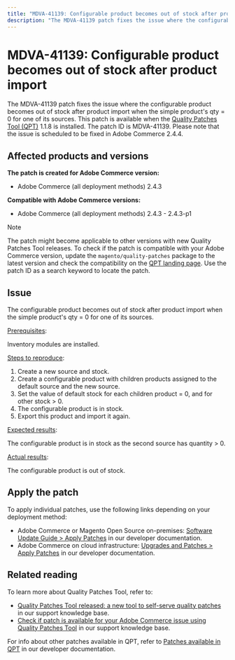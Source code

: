 ```yaml
---
title: "MDVA-41139: Configurable product becomes out of stock after product import"
description: "The MDVA-41139 patch fixes the issue where the configurable product becomes out of stock after product import when the simple product's qty = 0 for one of its sources. This patch is available when the [Quality Patches Tool (QPT)](https://support.magento.com/hc/en-us/articles/360047139492) 1.1.8 is installed. The patch ID is MDVA-41139. Please note that the issue is scheduled to be fixed in Adobe Commerce 2.4.4."
---
```


# MDVA-41139: Configurable product becomes out of stock after product import

The MDVA-41139 patch fixes the issue where the configurable product becomes out of stock after product import when the simple product's qty = 0 for one of its sources. This patch is available when the [Quality Patches Tool (QPT)](https://support.magento.com/hc/en-us/articles/360047139492) 1.1.8 is installed. The patch ID is MDVA-41139. Please note that the issue is scheduled to be fixed in Adobe Commerce 2.4.4.

## Affected products and versions

**The patch is created for Adobe Commerce version:**

* Adobe Commerce (all deployment methods) 2.4.3

**Compatible with Adobe Commerce versions:**

* Adobe Commerce (all deployment methods) 2.4.3 - 2.4.3-p1

>[!NOTE]
>
>The patch might become applicable to other versions with new Quality Patches Tool releases. To check if the patch is compatible with your Adobe Commerce version, update the `magento/quality-patches` package to the latest version and check the compatibility on the [QPT landing page](https://devdocs.magento.com/quality-patches/tool.html#patch-grid). Use the patch ID as a search keyword to locate the patch.

## Issue

The configurable product becomes out of stock after product import when the simple product's qty = 0 for one of its sources.

<u>Prerequisites</u>:

Inventory modules are installed.

<u>Steps to reproduce</u>:

1. Create a new source and stock.
1. Create a configurable product with children products assigned to the default source and the new source.
1. Set the value of default stock for each children product = 0, and for other stock > 0.
1. The configurable product is in stock.
1. Export this product and import it again.

<u>Expected results</u>:

The configurable product is in stock as the second source has quantity > 0.

<u>Actual results</u>:

The configurable product is out of stock.

## Apply the patch

To apply individual patches, use the following links depending on your deployment method:

* Adobe Commerce or Magento Open Source on-premises: [Software Update Guide > Apply Patches](https://devdocs.magento.com/guides/v2.4/comp-mgr/patching/mqp.html) in our developer documentation.
* Adobe Commerce on cloud infrastructure: [Upgrades and Patches > Apply Patches](https://devdocs.magento.com/cloud/project/project-patch.html) in our developer documentation.

## Related reading

To learn more about Quality Patches Tool, refer to:

* [Quality Patches Tool released: a new tool to self-serve quality patches](https://support.magento.com/hc/en-us/articles/360047139492) in our support knowledge base.
* [Check if patch is available for your Adobe Commerce issue using Quality Patches Tool](https://support.magento.com/hc/en-us/articles/360047125252) in our support knowledge base.

For info about other patches available in QPT, refer to [Patches available in QPT](https://devdocs.magento.com/quality-patches/tool.html#patch-grid) in our developer documentation.